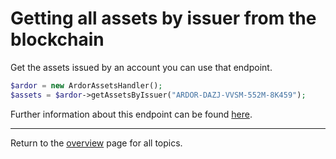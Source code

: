 # Getting all assets by issuer from the blockchain

Get the assets issued by an account you can use that endpoint.

```php
$ardor = new ArdorAssetsHandler();
$assets = $ardor->getAssetsByIssuer("ARDOR-DAZJ-VVSM-552M-8K459");
```

Further information about this endpoint can be found [here](https://ardordocs.jelurida.com/Asset_Exchange#Get_Assets_By_Issuer).

---
Return to the [overview](../overview.md) page for all topics.